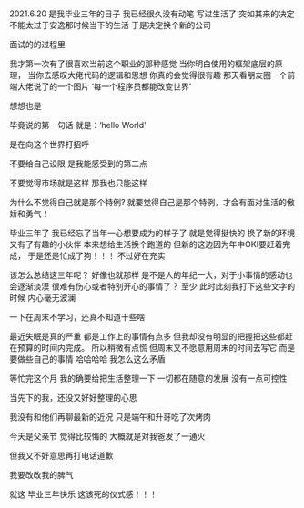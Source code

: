 ﻿﻿

2021.6.20
是我毕业三年的日子
我已经很久没有动笔  写过生活了
 突如其来的决定   不能太过于安逸那时候当下的生活
 于是决定换个新的公司

 面试的的过程里
 
 我才第一次有了很喜欢当前这个职业的那种感觉
 当你明白使用的框架底层的原理，
 当你去感叹大佬代码的逻辑和思想
 你真的会觉得很有趣
 那天看朋友圈一个前端大佬说了的一个图片
 ‘每一个程序员都能改变世界’

 想想也是

毕竟说的第一句话  就是：‘hello World'

是在向这个世界打招呼

不要给自己设限 是我能感受到的第二点

不要觉得市场就是这样 那我也只能这样

为什么不觉得自己就是那个特例?
就要觉得自己是那个特例，才会有面对生活的傲娇和勇气！

毕业三年了
我已经忘了当年一心想要成为的样子了
就是觉得挺快的
换了新的环境
又有了有趣的小伙伴
本来想给生活换个跑道的
但新的这边因为年中OKI要赶着完成，
于是还是忙成了狗！！！
不过好在充实    

该怎么总结这三年呢？
好像也就那样
是不是人的年纪一大，对于小事情的感动也会逐渐淡漠
很难有伤心或者特别开心的事情了？
至少 此时此刻我打下这些文字的时候 
内心毫无波澜




一下在周末不学习，还真不知道干些啥

最近失眠是真的严重
都是工作上的事情有点多
但我却没有明显的把握把这些都赶在预算的时间内完成。
所以稍微有点慌
但周末又不愿意用周末的时间去写它
而是要做些自己的事情
哈哈哈哈  我怎么这么矛盾

等忙完这个月
我的确要给把生活整理一下
一切都在随意的发展
没有一点可控性

当先下的我，还没又好好整理的心思


我没有和他们再聊最新的近况
只是端午和升哥吃了次烤肉

今天是父亲节
觉得比较悔的  大概就是对我爸发了一通火

但我又不好意思再打电话道歉

我要改改我的脾气

就这
毕业三年快乐
这该死的仪式感！！！

 























